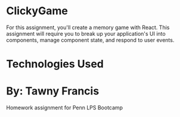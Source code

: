 # ClickyGame

For this assignment, you'll create a memory game with React. This assignment will require you to break up your application's UI into components, manage component state, and respond to user events.


# Technologies Used


# By: Tawny Francis
 Homework assignment for Penn LPS Bootcamp 